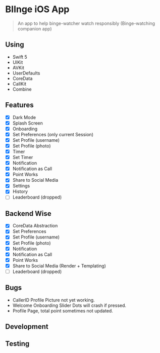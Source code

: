 #  BIInge iOS App

> An app to help binge-watcher watch responsibly (Binge-watching companion app)

## Using

- Swift 5
- UIKit
- AVKit
- UserDefaults
- CoreData
- CallKit
- Combine

## Features

- [x] Dark Mode
- [x] Splash Screen
- [x] Onboarding
- [x] Set Preferences (only current Session)
- [x] Set Profile (username)
- [x] Set Profile (photo)
- [x] Timer
- [x] Set Timer
- [x] Notification
- [x] Notification as Call
- [x] Point Works
- [x] Share to Social Media
- [x] Settings
- [x] History
- [ ] Leaderboard (dropped)

## Backend Wise

- [x] CoreData Abstraction
- [x] Set Preferences
- [x] Set Profile (username)
- [x] Set Profile (photo)
- [x] Notification
- [x] Notification as Call
- [x] Point Works
- [x] Share to Social Media (Render + Templating)
- [ ] Leaderboard (dropped)

## Bugs

- CallerID Profile Picture not yet working.
- Welcome Onboarding Slider Dots will crash if pressed.
- Profile Page, total point sometimes not updated.

## Development


## Testing
